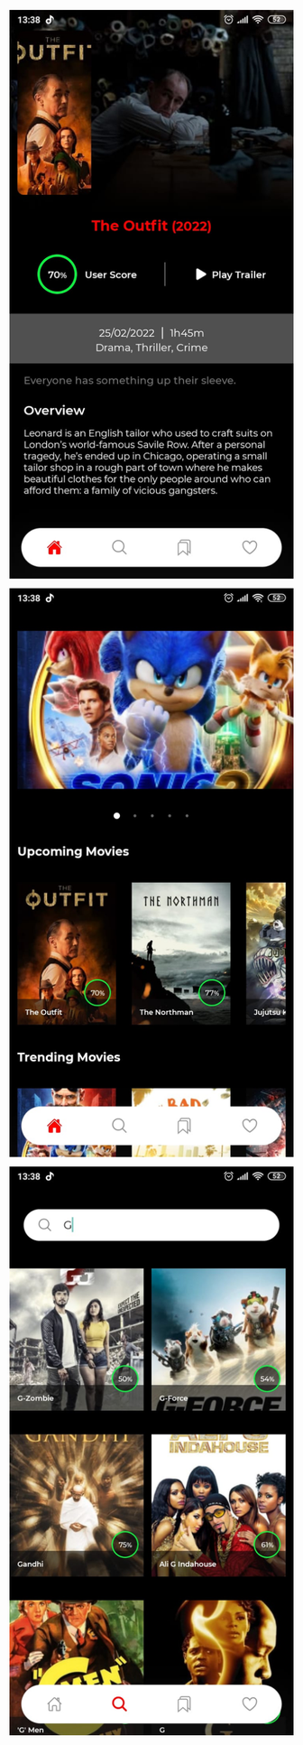 ![Screenshot](https://github.com/mohity777/MovieApp/blob/master/WhatsApp%20Image%202022-05-05%20at%2019.16.37%20(1).jpeg)


![Screenshot](https://github.com/mohity777/MovieApp/blob/master/WhatsApp%20Image%202022-05-05%20at%2019.16.37.jpeg)


![Screenshot](https://github.com/mohity777/MovieApp/blob/master/WhatsApp%20Image%202022-05-05%20at%2019.16.37%20(2).jpeg)

